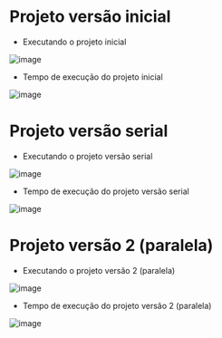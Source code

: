 # Projeto versão inicial    
- Executando o projeto inicial    
  
![image](https://user-images.githubusercontent.com/74507357/195462174-1e532644-4479-4819-8260-0dc7b23cb8a0.png)  
  
- Tempo de execução do projeto inicial    

![image](https://user-images.githubusercontent.com/74507357/196522055-57e24104-a123-489f-90a5-51726148edf4.png) 

# Projeto versão serial  
- Executando o projeto versão serial   

![image](https://user-images.githubusercontent.com/74507357/196529441-37dc4a5c-e8f1-47c3-b105-d81244e1531d.png)  
  
- Tempo de execução do projeto versão serial  

![image](https://user-images.githubusercontent.com/74507357/196535813-37f5e2b4-6459-4fee-9295-7c4c046490ba.png)


# Projeto versão 2 (paralela)  
- Executando o projeto versão 2 (paralela)    
  
![image](https://user-images.githubusercontent.com/74507357/196548073-f59e9251-e660-4e4e-ad66-c739c6905d13.png)
  
  
- Tempo de execução do projeto versão 2 (paralela)  
  
![image](https://user-images.githubusercontent.com/74507357/196521649-0b55d77a-870c-4af3-b109-a5e075974085.png)



